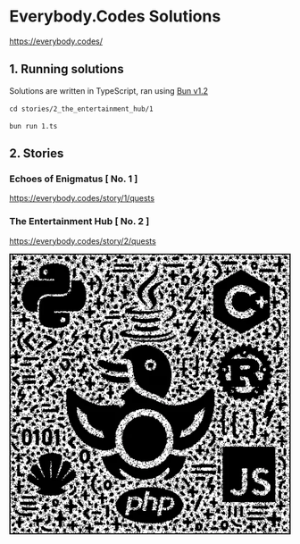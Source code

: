 # Everybody.Codes Solutions

https://everybody.codes/

## 1. Running solutions

Solutions are written in TypeScript, ran using [Bun v1.2](https://bun.com/)

`cd stories/2_the_entertainment_hub/1`

`bun run 1.ts`

## 2. Stories

### Echoes of Enigmatus [ No. 1 ]

https://everybody.codes/story/1/quests

### The Entertainment Hub [ No. 2 ]

https://everybody.codes/story/2/quests

![](./stories/2_the_entertainment_hub/3/output.webp)
